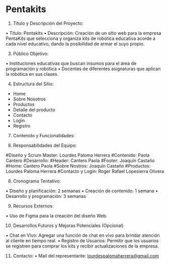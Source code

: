 # Pentakits

1. Título y Descripción del Proyecto:
   
•	Título: Pentakits
•	Descripción: Creación de un sitio web para la empresa PentaKits que selecciona y organiza kits de robótica educativa acorde a cada nivel educativo, dando la posibilidad de armar el suyo propio.

3. Público Objetivo:
   
•	Instituciones educativas que buscan insumos para el área de programación y robótica
•	Docentes de diferentes asignaturas que aplican la robótica en sus clases.

4. Estructura del Sitio:
   
- Home
- Sobre Nosotros
- Productos 
- Detalle del producto
- Contacto
- Login
- Registro


7. Contenido y Funcionalidades:

8. Responsabilidades del Equipo:
   
#Diseño y Scrum Master: Lourdes Paloma Herrera
#Contenido: Paola Cantero
#Desarrollo:
#Header: Cantero Paola
#Footer: Joaquín Castaño
#Home: Cantero Paola
#Sobre Nostros: Joaquín Castaño
#Productos: Lourdes  Paloma Herrera
#Contacto y Login: Roger Rafael Lopesierra Olivera

8. Cronograma Tentativo:
   
•	Diseño y planificación: 2 semanas
•	Creación de contenido: 1 semana
•	Desarrollo y programación: 3 semanas

9. Recursos Externos:
   
•	Uso de Figma para la creación del diseño Web.

10. Desarrollos Futuros y Mejoras Potenciales (Opcional)
    
•	Chat en Vivo: Agregar una función de chat en vivo para brindar atención al cliente en tiempo real. 
•	Registro de Usuarios: Permitir que los usuarios se registren para comprar los kits y recibir actualizaciones de la empresa. 

11. Contacto:
•	Mail del representante: lourdespalomaherrera@gmail.com

